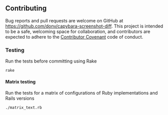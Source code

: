 ## Contributing

Bug reports and pull requests are welcome on GitHub at https://github.com/donv/capybara-screenshot-diff.
This project is intended to be a safe, welcoming space for collaboration, and contributors are expected
to adhere to the [Contributor Covenant](http://contributor-covenant.org) code of conduct.

### Testing

Run the tests before committing using Rake

    rake

#### Matrix testing

Run the tests for a matrix of configurations of Ruby implementations and Rails versions

    ./matrix_text.rb

